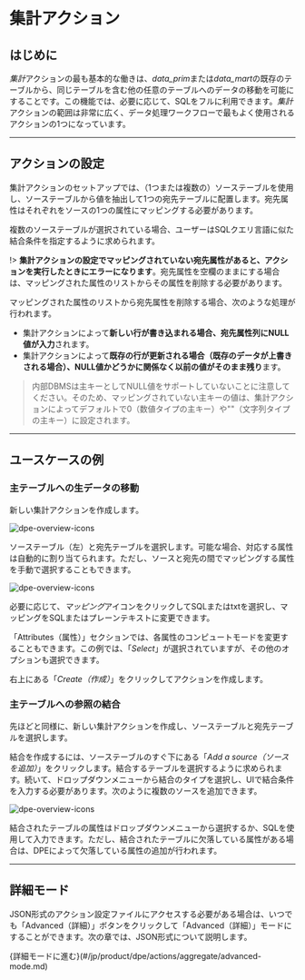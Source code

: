 # 集計アクション

## はじめに 

*集計*アクションの最も基本的な働きは、*data_prim*または*data_mart*の既存のテーブルから、同じテーブルを含む他の任意のテーブルへのデータの移動を可能にすることです。この機能では、必要に応じて、SQLをフルに利用できます。*集計*アクションの範囲は非常に広く、データ処理ワークフローで最もよく使用されるアクションの1つになっています。

---

## アクションの設定

集計アクションのセットアップでは、（1つまたは複数の）ソーステーブルを使用し、ソーステーブルから値を抽出して1つの宛先テーブルに配置します。宛先属性はそれぞれをソースの1つの属性にマッピングする必要があります。

複数のソーステーブルが選択されている場合、ユーザーはSQLクエリ言語に似た結合条件を指定するように求められます。 

!> **集計アクションの設定でマッピングされていない宛先属性があると、アクションを実行したときにエラーになります**。宛先属性を空欄のままにする場合は、マッピングされた属性のリストからその属性を削除する必要があります。

マッピングされた属性のリストから宛先属性を削除する場合、次のような処理が行われます。
* 集計アクションによって**新しい行が書き込まれる場合、宛先属性列にNULL値が入力**されます。
* 集計アクションによって**既存の行が更新される場合（既存のデータが上書きされる場合）、NULL値かどうかに関係なく以前の値がそのまま残り**ます。

> 内部DBMSは主キーとしてNULL値をサポートしていないことに注意してください。そのため、マッピングされていない主キーの値は、集計アクションによってデフォルトで0（数値タイプの主キー）や""（文字列タイプの主キー）に設定されます。


---

## ユースケースの例

### 主テーブルへの生データの移動

新しい集計アクションを作成します。

![dpe-overview-icons](/picts/agg-ui.png)

ソーステーブル（左）と宛先テーブルを選択します。可能な場合、対応する属性は自動的に割り当てられます。ただし、ソースと宛先の間でマッピングする属性を手動で選択することもできます。

![dpe-overview-icons](/picts/agg-ui2.png)

必要に応じて、*マッピング*アイコンをクリックしてSQLまたはtxtを選択し、マッピングをSQLまたはプレーンテキストに変更できます。 

「Attributes（属性）」セクションでは、各属性のコンピュートモードを変更することもできます。この例では、「*Select*」が選択されていますが、その他のオプションも選択できます。

右上にある「*Create（作成）*」をクリックしてアクションを作成します。


### 主テーブルへの参照の結合

先ほどと同様に、新しい集計アクションを作成し、ソーステーブルと宛先テーブルを選択します。

結合を作成するには、ソーステーブルのすぐ下にある「*Add a source（ソースを追加）*」をクリックします。結合するテーブルを選択するように求められます。続いて、ドロップダウンメニューから結合のタイプを選択し、UIで結合条件を入力する必要があります。次のように複数のソースを追加できます。

![dpe-overview-icons](/picts/agg-ui3.png)


 結合されたテーブルの属性はドロップダウンメニューから選択するか、SQLを使用して入力できます。ただし、結合されたテーブルに欠落している属性がある場合は、DPEによって欠落している属性の追加が行われます。

---

## 詳細モード

JSON形式のアクション設定ファイルにアクセスする必要がある場合は、いつでも「Advanced（詳細）」ボタンをクリックして「Advanced（詳細）」モードにすることができます。次の章では、JSON形式について説明します。 

{詳細モードに進む}(#/jp/product/dpe/actions/aggregate/advanced-mode.md)

